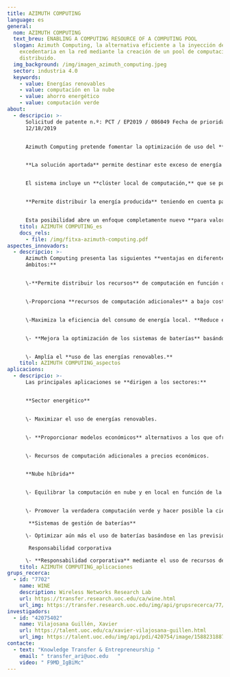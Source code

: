 ```yaml
---
title: AZIMUTH COMPUTING
language: es
general:
  nom: AZIMUTH COMPUTING
  text_breu: ENABLING A COMPUTING RESOURCE OF A COMPUTING POOL
  slogan: Azimuth Computing, la alternativa eficiente a la inyección de energía
    excedentaria en la red mediante la creación de un pool de computación
    distribuido.
  img_background: /img/imagen_azimuth_computing.jpeg
  sector: industria 4.0
  keywords:
    - value: Energías renovables
    - value: computación en la nube
    - value: ahorro energético
    - value: computación verde
about:
  - descripcio: >-
      Solicitud de patente n.º: PCT / EP2019 / 086049 Fecha de prioridad:
      12/18/2019 


      Azimuth Computing pretende fomentar la optimización de uso del **exceso de energía renovable** generada y darle un uso diferente al almacenamiento o la inyección directa en la red eléctrica. 


      **La solución aportada** permite destinar este exceso de energía en computación. 


      El sistema incluye un **clúster local de computación,** que se puede entender como una extensión local de una infraestructura de computación en la nube que funciona en función del exceso de energía producida localmente. 


      **Permite distribuir la energía producida** teniendo en cuenta parámetros como: la producción prevista, los posibles ingresos por comercialización, el uso y el gasto energético global, las previsiones de generación y los hábitos de consumo. 


      Esta posibilidad abre un enfoque completamente nuevo **para valorizar la energía respondiendo a las necesidades mundiales,** explotando la distribución y la localidad o incluso trasladando la computación en el lugar donde se produce la energía.
    titol: AZIMUTH COMPUTING_es
    docs_rels:
      - file: /img/fitxa-azimuth-computing.pdf
aspectes_innovadors:
  - descripcio: >-
      Azimuth Computing presenta las siguientes **ventajas en diferentes
      ámbitos:** 


      \-**Permite distribuir los recursos** de computación en función del suministro de energía y la previsión de la demanda de computación.


      \-Proporciona **recursos de computación adicionales** a bajo coste a los proveedores de servicios de cloud computing. 


      \-Maximiza la eficiencia del consumo de energía local. **Reduce el tiempo de amortización** de las infraestructuras de energías renovables.


      \- **Mejora la optimización de los sistemas de baterías** basándose en la previsión de producción de energía. Contribuye a reducir la huella de carbono de los servicios de computación.


      \- Amplía el **uso de las energías renovables.**
    titol: AZIMUTH COMPUTING_aspectos
aplicacions:
  - descripcio: >-
      Las principales aplicaciones se **dirigen a los sectores:** 


      **Sector energético** 


      \- Maximizar el uso de energías renovables.


      \- **Proporcionar modelos económicos** alternativos a los que ofrecen las empresas de suministro. Proveedores de cloud computing.


      \- Recursos de computación adicionales a precios económicos. 


      **Nube híbrida**


      \- Equilibrar la computación en nube y en local en función de la disponibilidad energética. Computación verde 


      \- Promover la verdadera computación verde y hacer posible la ciencia verde.

       **Sistemas de gestión de baterías** 

      \- Optimizar aún más el uso de baterías basándose en las previsiones de producción de energía.

       Responsabilidad corporativa 

      \- **Responsabilidad corporativa** mediante el uso de recursos de computación más ecológicos.
    titol: AZIMUTH COMPUTING_aplicaciones
grups_recerca:
  - id: "7702"
    name: WINE
    description: Wireless Networks Research Lab
    url: https://transfer.research.uoc.edu/ca/wine.html
    url_img: https://transfer.research.uoc.edu/img/api/grupsrecerca/77/image/1594216262171
investigadors:
  - id: "42075402"
    name: Vilajosana Guillén, Xavier
    url: https://talent.uoc.edu/ca/xavier-vilajosana-guillen.html
    url_img: https://talent.uoc.edu/img/api/pdi/420754/image/1588231887989
contacte:
  - text: "Knowledge Transfer & Entrepreneurship "
    email: " transfer_ari@uoc.edu   "
    video: " F9MD_IgBiMc"
---
```

